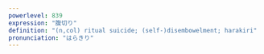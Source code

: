 ```yaml
---
powerlevel: 839
expression: "腹切り"
definition: "(n,col) ritual suicide; (self-)disembowelment; harakiri"
pronunciation: "はらきり"
---
```

